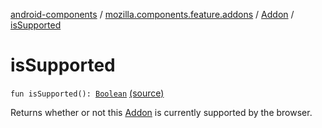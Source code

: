 [android-components](../../index.md) / [mozilla.components.feature.addons](../index.md) / [Addon](index.md) / [isSupported](./is-supported.md)

# isSupported

`fun isSupported(): `[`Boolean`](https://kotlinlang.org/api/latest/jvm/stdlib/kotlin/-boolean/index.html) [(source)](https://github.com/mozilla-mobile/android-components/blob/master/components/feature/addons/src/main/java/mozilla/components/feature/addons/Addon.kt#L122)

Returns whether or not this [Addon](index.md) is currently supported by the browser.


